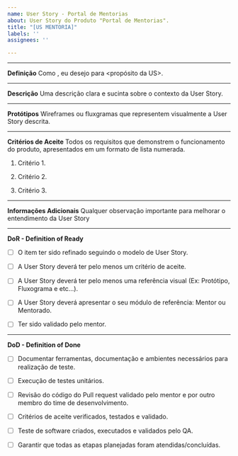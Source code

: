 ```yaml
---
name: User Story - Portal de Mentorias
about: User Story do Produto "Portal de Mentorias".
title: "[US MENTORIA]"
labels: ''
assignees: ''

---
```


___________________________________________________________________________________________________________


**Definição**
Como <ator>, eu desejo <obetivo da US> para <propósito da US>.
___________________________________________________________________________________________________________


**Descrição**
Uma descrição clara e sucinta sobre o contexto da User Story.
___________________________________________________________________________________________________________

**Protótipos**
Wireframes ou fluxgramas que representem visualmente a User Story descrita.
___________________________________________________________________________________________________________

**Critérios de Aceite**
Todos os requisitos que demonstrem o funcionamento do produto, apresentados em um formato de lista numerada.
1. Critério 1.

2. Critério 2.

3. Critério 3.
___________________________________________________________________________________________________________

**Informações Adicionais**
Qualquer observação importante para melhorar o entendimento da User Story
___________________________________________________________________________________________________________

**DoR - Definition of Ready**
- [ ] O item ter sido refinado seguindo o modelo de User Story.

- [ ] A User Story deverá ter pelo menos um critério de aceite.

- [ ]  A User Story deverá ter pelo menos uma referência visual (Ex: Protótipo, Fluxograma e etc...).

- [ ] A User Story deverá apresentar o seu módulo de referência: Mentor ou Mentorado.

- [ ] Ter sido validado pelo mentor.
___________________________________________________________________________________________________________

**DoD - Definition of Done**
- [ ] Documentar ferramentas, documentação e ambientes necessários para realização de teste.

- [ ] Execução de testes unitários.

- [ ] Revisão do código do Pull request validado pelo mentor e por outro membro do time de desenvolvimento.

- [ ] Critérios de aceite verificados, testados e validado.

- [ ] Teste de software criados, executados e validados pelo QA.

- [ ] Garantir que todas as etapas planejadas foram atendidas/concluídas.
